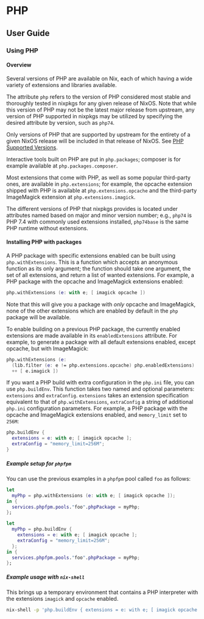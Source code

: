 # PHP

## User Guide

### Using PHP

#### Overview

Several versions of PHP are available on Nix, each of which having a
wide variety of extensions and libraries available.

The attribute `php` refers to the version of PHP considered most
stable and thoroughly tested in nixpkgs for any given release of
NixOS. Note that while this version of PHP may not be the latest major
release from upstream, any version of PHP supported in nixpkgs may be
utilized by specifying the desired attribute by version, such as
`php74`.

Only versions of PHP that are supported by upstream for the entirety
of a given NixOS release will be included in that release of
NixOS. See [PHP Supported
Versions](https://www.php.net/supported-versions.php).

Interactive tools built on PHP are put in `php.packages`; composer is
for example available at `php.packages.composer`.

Most extensions that come with PHP, as well as some popular
third-party ones, are available in `php.extensions`; for example, the
opcache extension shipped with PHP is available at
`php.extensions.opcache` and the third-party ImageMagick extension at
`php.extensions.imagick`.

The different versions of PHP that nixpkgs provides is located under
attributes named based on major and minor version number; e.g.,
`php74` is PHP 7.4 with commonly used extensions installed,
`php74base` is the same PHP runtime without extensions.

#### Installing PHP with packages

A PHP package with specific extensions enabled can be built using
`php.withExtensions`. This is a function which accepts an anonymous
function as its only argument; the function should take one argument,
the set of all extensions, and return a list of wanted extensions. For
example, a PHP package with the opcache and ImageMagick extensions
enabled:

```nix
php.withExtensions (e: with e; [ imagick opcache ])
```

Note that this will give you a package with _only_ opcache and
ImageMagick, none of the other extensions which are enabled by default
in the `php` package will be available.

To enable building on a previous PHP package, the currently enabled
extensions are made available in its `enabledExtensions`
attribute. For example, to generate a package with all default
extensions enabled, except opcache, but with ImageMagick:

```nix
php.withExtensions (e:
  (lib.filter (e: e != php.extensions.opcache) php.enabledExtensions)
  ++ [ e.imagick ])
```

If you want a PHP build with extra configuration in the `php.ini`
file, you can use `php.buildEnv`. This function takes two named and
optional parameters: `extensions` and `extraConfig`. `extensions`
takes an extension specification equivalent to that of
`php.withExtensions`, `extraConfig` a string of additional `php.ini`
configuration parameters. For example, a PHP package with the opcache
and ImageMagick extensions enabled, and `memory_limit` set to `256M`:

```nix
php.buildEnv {
  extensions = e: with e; [ imagick opcache ];
  extraConfig = "memory_limit=256M";
}
```

##### Example setup for `phpfpm`

You can use the previous examples in a `phpfpm` pool called `foo` as
follows:

```nix
let
  myPhp = php.withExtensions (e: with e; [ imagick opcache ]);
in {
  services.phpfpm.pools."foo".phpPackage = myPhp;
};
```

```nix
let
  myPhp = php.buildEnv {
    extensions = e: with e; [ imagick opcache ];
    extraConfig = "memory_limit=256M";
  };
in {
  services.phpfpm.pools."foo".phpPackage = myPhp;
};
```

##### Example usage with `nix-shell`

This brings up a temporary environment that contains a PHP interpreter
with the extensions `imagick` and `opcache` enabled.

```sh
nix-shell -p 'php.buildEnv { extensions = e: with e; [ imagick opcache ]; }'
```
